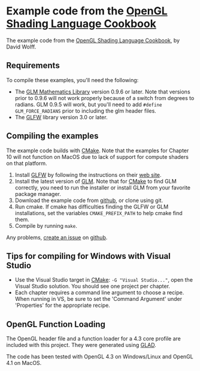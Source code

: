 Example code from the [OpenGL Shading Language Cookbook][cookbook]
=========================================================

The example code from the [OpenGL Shading Language Cookbook][cookbook],
by David Wolff.

Requirements
-------------
To compile these examples, you'll need the following:

* The [GLM Mathematics Library][GLM] version 0.9.6 or later.  Note that versions
  prior to 0.9.6 will not work properly because of a switch from degrees to
  radians.  GLM 0.9.5 will work, but you'll need to add `#define GLM_FORCE_RADIANS`
  prior to including the glm header files.
* The [GLFW][] library version 3.0 or later.

Compiling the examples
----------------------
The example code builds with [CMake][].  Note that the
examples for Chapter 10 will not function on MacOS due to lack of support for
compute shaders on that platform.

1.  Install [GLFW][] by following the instructions on their [web site][GLFW].
2.  Install the latest version of [GLM][].  Note that for [CMake][] to find GLM
    correctly, you need to run the installer or install GLM from your
    favorite package manager.
3.  Download the example code from [github][ghcookbook], or clone using git.
4.  Run cmake.  If cmake has difficulties finding the GLFW or GLM installations,
    set the variables `CMAKE_PREFIX_PATH` to help cmake find them.
5.  Compile by running `make`.

Any problems, [create an issue](https://github.com/daw42/glslcookbook/issues) on [github][ghcookbook].

Tips for compiling for Windows with Visual Studio
---------------------------------------------
* Use the Visual Studio target in [CMake][]:  `-G "Visual Studio..."`, open the
  Visual Studio solution.  You should see one project per chapter.
* Each chapter requires a command line argument to choose a recipe.  When
  running in VS, be sure to set the 'Command Argument' under 'Properties' for
  the appropriate recipe.

OpenGL Function Loading
-----------------------

The OpenGL header file and a function loader for a 4.3 core profile are
included with this project.  They were generated using
[GLAD][].

The code has been tested with OpenGL 4.3 on Windows/Linux and OpenGL 4.1 on MacOS.

[GLM]: http://glm.g-truc.net
[GLFW]:  http://glfw.org
[ghcookbook]:  http://github.com/daw42/glslcookbook
[cookbook]: http://www.packtpub.com/opengl-4-shading-language-cookbook-second-edition/book
[GLLoadGen]:  https://bitbucket.org/alfonse/glloadgen/wiki/Home
[CMake]: http://www.cmake.org/cmake/resources/software.html
[GLAD]: https://github.com/Dav1dde/glad

